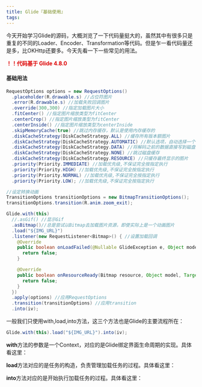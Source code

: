 ```yaml
---
title: Glide『基础使用』
tags: 
---
```


今天开始学习Glide的源码，大概浏览了一下代码量挺大的，虽然其中有很多只是重复的不同的Loader、Encoder、Transformation等代码。但是乍一看代码量还是多，比OKHttp还要多。今天先看一下一些常见的用法。

<font color="#dd0000">**！！代码基于 Glide 4.8.0**</font>

#### 基础用法

```java
RequestOptions options = new RequestOptions()
  .placeholder(R.drawable.s) //占位符图片
  .error(R.drawable.s) //加载失败回调图片
  .override(300,300) //指定加载图片大小
  .fitCenter() //指定图片缩放类型为fitCenter
  .centerCrop() //指定图片缩放类型为fitCenter
  .centerInside() //指定图片缩放类型为centerInside
  .skipMemoryCache(true) //跳过内存缓存，默认是使用内存缓存的
  .diskCacheStrategy(DiskCacheStrategy.ALL) //缓存所有版本额图片
  .diskCacheStrategy(DiskCacheStrategy.AUTOMATIC) //默认选项，自动选择一个图片进行缓存
  .diskCacheStrategy(DiskCacheStrategy.DATA) //将解码之前的数据直接写到磁盘
  .diskCacheStrategy(DiskCacheStrategy.NONE) //跳过磁盘缓存
  .diskCacheStrategy(DiskCacheStrategy.RESOURCE) //只缓存最终显示的图片
  .priority(Priority.IMMEDIATE) //加载优先级,不保证完全按指定执行
  .priority(Priority.HIGH) //加载优先级,不保证完全按指定执行
  .priority(Priority.NORMAL) //加载优先级,不保证完全按指定执行
  .priority(Priority.LOW); //加载优先级,不保证完全按指定执行

//设定转换动画
TransitionOptions transitionOptions = new BitmapTransitionOptions();
transitionOptions.transition(R.anim.zoom_exit);

Glide.with(this)
  //.asGif() //显示Gif
  .asBitmap()//总是尝试以Bitmap去加载图片资源，即使实际上是一个动画图片
  .load("${IMG_URL}")
  .listener(new RequestListener<Bitmap>() { //设置加载回调
    @Override
    public boolean onLoadFailed(@Nullable GlideException e, Object model, Target<Bitmap> target, boolean isFirstResource) {
      return false;
    }

    @Override
    public boolean onResourceReady(Bitmap resource, Object model, Target<Bitmap> target, DataSource dataSource, boolean isFirstResource) {
      return false;
    }
  })
  .apply(options) //应用RequestOptions
  .transition(transitionOptions) //应用transition
  .into(iv);
```

一般我们只使用with,load,into方法，这三个方法也是Glide的主要流程所在：

```java
Glide.with(this).load("${IMG_URL}").into(iv);
```

**with**方法的参数是一个Context，对应的是Glide绑定界面生命周期的实现。具体看这里：



**load**方法对应的是任务的构造，负责管理加载任务的过程。具体看这里：



**into**方法对应的是开始执行加载任务的过程。具体看这里：





